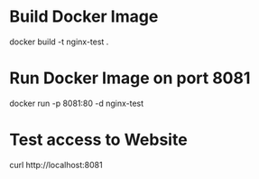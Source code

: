 # Build Docker Image
docker build -t nginx-test .

# Run Docker Image on port 8081
docker run -p 8081:80 -d nginx-test

# Test access to Website
curl http://localhost:8081
